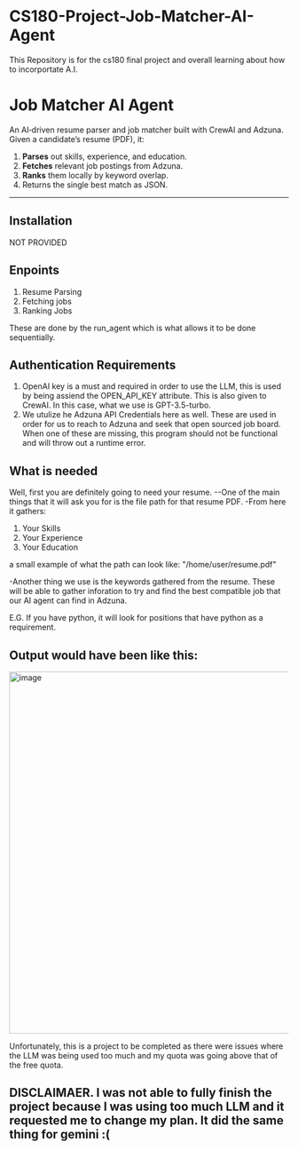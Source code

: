 # CS180-Project-Job-Matcher-AI-Agent
This Repository is for the cs180 final project and overall learning about how to incorportate A.I.

# Job Matcher AI Agent

An AI‑driven resume parser and job matcher built with CrewAI and Adzuna.  
Given a candidate’s resume (PDF), it:

1. **Parses** out skills, experience, and education.  
2. **Fetches** relevant job postings from Adzuna.  
3. **Ranks** them locally by keyword overlap.  
4. Returns the single best match as JSON.

---



## Installation

NOT PROVIDED

## Enpoints

1. Resume Parsing
2. Fetching jobs
3. Ranking Jobs

These are done by the run_agent which is what allows it to be done sequentially. 

## Authentication Requirements 
1. OpenAI key is a must and required in order to use the LLM, this is used by being assiend the OPEN_API_KEY attribute. This is also given to CrewAI.
   In this case, what we use is GPT-3.5-turbo.
2. We utulize he Adzuna API Credentials here as well.
     These are used in order for us to reach to Adzuna and seek that open sourced job board.
When one of these are missing, this program should not be functional and will throw out a runtime error.

## What is needed
Well, first you are definitely going to need your resume. 
--One of the main things that it will ask you for is the file path for that resume PDF.
-From here it gathers: 
1. Your Skills
2. Your Experience
3. Your Education

a small example of what the path can look like: "/home/user/resume.pdf"

-Another thing we use is the keywords gathered from the resume. These will be able to gather inforation to try and find the best compatible job that our AI agent can find in Adzuna. 

E.G. If you have python, it will look for positions that have python as a requirement. 

## Output would have been like this: 
<img width="1203" height="652" alt="image" src="https://github.com/user-attachments/assets/1ade5e6b-2395-4b8b-ba47-4794cda42767" />

Unfortunately, this is a project to be completed as there were issues where the LLM was being used too much and my quota was going above that of the free quota. 

## DISCLAIMAER. I was not able to fully finish the project because I was using too much LLM and it requested me to change my plan. It did the same thing for gemini :( 
